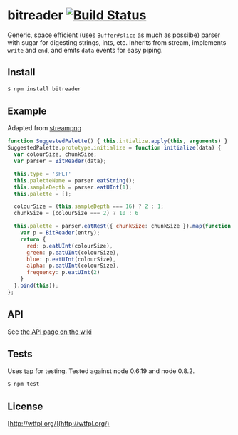 # bitreader [![Build Status](https://secure.travis-ci.org/brianloveswords/bitreader.png?branch=master)](http://travis-ci.org/brianloveswords/bitreader)

Generic, space efficient (uses `Buffer#slice` as much as possilbe)
parser with sugar for digesting strings, ints, etc. Inherits from
stream, implements `write` and `end`, and emits `data` events for easy
piping.

## Install

```bash
$ npm install bitreader
```

## Example
Adapted from [streampng](/brianloveswords/streampng)

```js
function SuggestedPalette() { this.intialize.apply(this, arguments) }
SuggestedPalette.prototype.initialize = function initialize(data) {
  var colourSize, chunkSize;
  var parser = BitReader(data);

  this.type = 'sPLT'
  this.paletteName = parser.eatString();
  this.sampleDepth = parser.eatUInt(1);
  this.palette = [];

  colourSize = (this.sampleDepth === 16) ? 2 : 1;
  chunkSize = (colourSize === 2) ? 10 : 6

  this.palette = parser.eatRest({ chunkSize: chunkSize }).map(function (entry) {
    var p = BitReader(entry);
    return {
      red: p.eatUInt(colourSize),
      green: p.eatUInt(colourSize),
      blue: p.eatUInt(colourSize),
      alpha: p.eatUInt(colourSize),
      frequency: p.eatUInt(2)
    }
  }.bind(this));
};
```

## API

See [the API page on the wiki](https://github.com/brianloveswords/bitreader/wiki/API)

## Tests
Uses [tap](/isaacs/node-tap) for testing. Tested against node 0.6.19 and node 0.8.2.

```bash
$ npm test
```

## License

[http://wtfpl.org/](http://wtfpl.org/)
